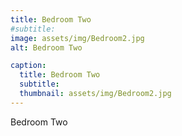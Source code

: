 ```yaml
---
title: Bedroom Two
#subtitle: 
image: assets/img/Bedroom2.jpg
alt: Bedroom Two

caption:
  title: Bedroom Two
  subtitle: 
  thumbnail: assets/img/Bedroom2.jpg
---
```

Bedroom Two
